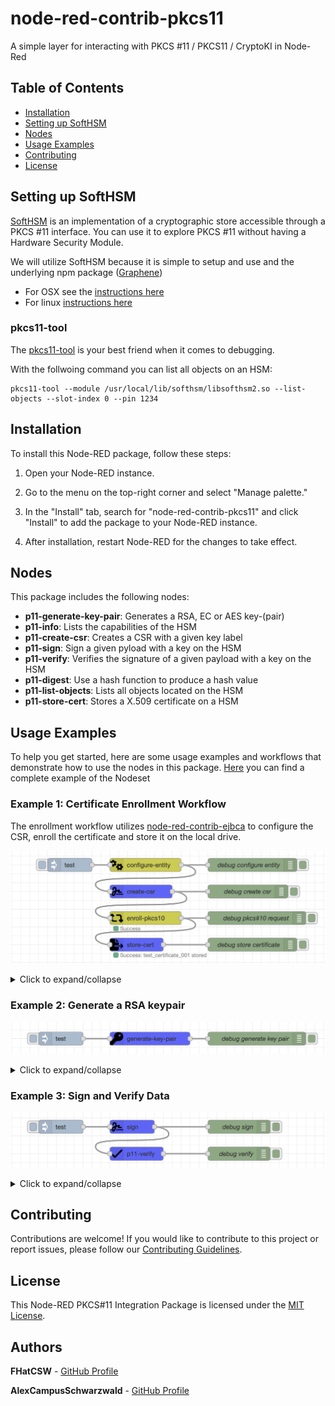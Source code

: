 # node-red-contrib-pkcs11 

A simple layer for interacting with PKCS #11 / PKCS11 / CryptoKI in Node-Red

## Table of Contents

- [Installation](#installation)
- [Setting up SoftHSM](#setting-up-softhsm)
- [Nodes](#nodes)
- [Usage Examples](#usage-examples)
- [Contributing](#contributing)
- [License](#license)

## Setting up SoftHSM

[SoftHSM](https://www.opendnssec.org/softhsm/) is an implementation of a cryptographic store accessible through a PKCS #11 interface. You can use it to explore PKCS #11 without having a Hardware Security Module.

We will utilize SoftHSM because it is simple to setup and use and the underlying npm package ([Graphene](https://github.com/PeculiarVentures/graphene))

- For OSX see the [instructions here](https://github.com/opendnssec/SoftHSMv2/blob/develop/OSX-NOTES.md)
- For linux [instructions here](https://github.com/opendnssec/SoftHSMv2/blob/develop/README.md)

### pkcs11-tool

The [pkcs11-tool](https://linux.die.net/man/1/pkcs11-tool) is your best friend when it comes to debugging.

With the follwoing command you can list all objects on an HSM:
```
pkcs11-tool --module /usr/local/lib/softhsm/libsofthsm2.so --list-objects --slot-index 0 --pin 1234
```

## Installation

To install this Node-RED package, follow these steps:

1. Open your Node-RED instance.

2. Go to the menu on the top-right corner and select "Manage palette."

3. In the "Install" tab, search for "node-red-contrib-pkcs11" and click "Install" to add the package to your Node-RED
   instance.

4. After installation, restart Node-RED for the changes to take effect.

## Nodes

This package includes the following nodes:

* **p11-generate-key-pair**: Generates a RSA, EC or AES key-(pair) 
* **p11-info**: Lists the capabilities of the HSM
* **p11-create-csr**: Creates a CSR with a given key label
* **p11-sign**: Sign a given pyload with a key on the HSM
* **p11-verify**: Verifies the signature of a given payload with a key on the HSM
* **p11-digest**: Use a hash function to produce a hash value
* **p11-list-objects**: Lists all objects located on the HSM
* **p11-store-cert**: Stores a X.509 certificate on a HSM

## Usage Examples

To help you get started, here are some usage examples and workflows that demonstrate how to use the nodes in this
package. [Here](examples/pkcs11_flows.json) you can find a complete example of the Nodeset

### Example 1: Certificate Enrollment Workflow

The enrollment workflow utilizes [node-red-contrib-ejbca](https://github.com/FHatCSW/node-red-contrib-ejbca) to configure the CSR, enroll the certificate and store it on the local drive.

![Enrollment workflow](media/enrollment.png)

<details>
  <summary>Click to expand/collapse</summary>

```json
[
    {
        "id": "cfa94814c2fa89f2",
        "type": "configure-entity",
        "z": "6606d9de5049d44d",
        "name": "",
        "ejbcaConfig": "4eedf14773d23515",
        "CN": "test",
        "O": "Campus Schwarzwald",
        "OU": "Showcase Robot",
        "C": "DE",
        "L": "",
        "ST": "",
        "postalCode": "",
        "streetAdress": "",
        "serialNumber": "",
        "emailAdress": "",
        "givenName": "",
        "surName": "",
        "initials": "",
        "title": "",
        "description": "",
        "ipAddress1": "",
        "ipAddress2": "",
        "ipAddress3": "",
        "Uri1": "",
        "Uri2": "",
        "Uri3": "",
        "Dns1": "",
        "Dns2": "",
        "Dns3": "",
        "x": 420,
        "y": 60,
        "wires": [
            [
                "78b9ac55771e490b",
                "7e141a8475731b4b"
            ]
        ]
    },
    {
        "id": "0534fe27da275803",
        "type": "inject",
        "z": "6606d9de5049d44d",
        "name": "",
        "props": [
            {
                "p": "payload"
            }
        ],
        "repeat": "",
        "crontab": "",
        "once": false,
        "onceDelay": 0.1,
        "topic": "",
        "payload": "test",
        "payloadType": "str",
        "x": 250,
        "y": 60,
        "wires": [
            [
                "cfa94814c2fa89f2"
            ]
        ]
    },
    {
        "id": "78b9ac55771e490b",
        "type": "debug",
        "z": "6606d9de5049d44d",
        "name": "debug configure entity",
        "active": true,
        "tosidebar": true,
        "console": false,
        "tostatus": false,
        "complete": "true",
        "targetType": "full",
        "statusVal": "",
        "statusType": "auto",
        "x": 660,
        "y": 60,
        "wires": []
    },
    {
        "id": "0a97a5e70957471b",
        "type": "debug",
        "z": "6606d9de5049d44d",
        "name": "debug create csr",
        "active": true,
        "tosidebar": true,
        "console": false,
        "tostatus": false,
        "complete": "true",
        "targetType": "full",
        "statusVal": "",
        "statusType": "auto",
        "x": 650,
        "y": 120,
        "wires": []
    },
    {
        "id": "0f9a13f86ac05612",
        "type": "enroll-pkcs10",
        "z": "6606d9de5049d44d",
        "name": "",
        "tls": "7f5a2ba045b1a9b1",
        "ejbcaConfig": "4eedf14773d23515",
        "username_fieldType": "str",
        "username": "node_red_test_user_fhk",
        "csrInfo_fieldType": "msg",
        "csrInfo": "ejbca.csr",
        "enrollment_code": "foo123",
        "x": 420,
        "y": 180,
        "wires": [
            [
                "6565e43c510ece1c",
                "ad7da3cce58fed40"
            ]
        ]
    },
    {
        "id": "6565e43c510ece1c",
        "type": "debug",
        "z": "6606d9de5049d44d",
        "name": "debug pkcs#10 request",
        "active": true,
        "tosidebar": true,
        "console": false,
        "tostatus": false,
        "complete": "true",
        "targetType": "full",
        "statusVal": "",
        "statusType": "auto",
        "x": 670,
        "y": 180,
        "wires": []
    },
    {
        "id": "1976881b248836b2",
        "type": "debug",
        "z": "6606d9de5049d44d",
        "name": "debug store certificate",
        "active": true,
        "tosidebar": true,
        "console": false,
        "tostatus": false,
        "complete": "true",
        "targetType": "full",
        "statusVal": "",
        "statusType": "auto",
        "x": 660,
        "y": 240,
        "wires": []
    },
    {
        "id": "7e141a8475731b4b",
        "type": "p11-create-csr",
        "z": "6606d9de5049d44d",
        "name": "",
        "pkcs11Config": "35d840b7431fc17d",
        "subjectAltnames_fieldType": "msg",
        "subjectAltnames": "ejbca.subject_alternative_names",
        "subjects_fieldType": "msg",
        "subjects": "ejbca.subjects",
        "privateKeyLabel_fieldType": "str",
        "privateKeyLabel": "rsa_private_key_10",
        "publicKeyLabel_fieldType": "str",
        "publicKeyLabel": "rsa_public_key_10",
        "x": 410,
        "y": 120,
        "wires": [
            [
                "0f9a13f86ac05612",
                "0a97a5e70957471b"
            ]
        ]
    },
    {
        "id": "ad7da3cce58fed40",
        "type": "p11-store-cert",
        "z": "6606d9de5049d44d",
        "name": "",
        "pkcs11Config": "35d840b7431fc17d",
        "certificate_fieldType": "msg",
        "certificate": "ejbca.enroll_pkcs10.certificate",
        "certificateLabel_fieldType": "str",
        "certificateLabel": "test_certificate_001",
        "x": 400,
        "y": 240,
        "wires": [
            [
                "1976881b248836b2"
            ]
        ]
    },
    {
        "id": "4eedf14773d23515",
        "type": "ejbca-config-3",
        "name": "KF-CS-ShowcaseRobot-MQTT-Client-EndEntity",
        "ejbcaConf": "{\n    \"subjects\": [\n        {\n            \"property\": \"CN\",\n            \"prop_value\": \"\",\n            \"prop_required\": true,\n            \"prop_modifiable\": true\n        },\n        {\n            \"property\": \"O\",\n            \"prop_value\": \"Campus Schwarzwald\",\n            \"prop_required\": true,\n            \"prop_modifiable\": false\n        },\n        {\n            \"property\": \"OU\",\n            \"prop_value\": \"Showcase Robot\",\n            \"prop_required\": true,\n            \"prop_modifiable\": false\n        },\n        {\n            \"property\": \"C\",\n            \"prop_value\": \"DE\",\n            \"prop_required\": true,\n            \"prop_modifiable\": false\n        }\n    ],\n    \"subject_alternative_names\": [],\n    \"profile\": {\n        \"hostname\": \"campuspki.germanywestcentral.cloudapp.azure.com\",\n        \"certificate_profile_name\": \"KF-CS-ShowcaseRobot-MQTT-CertProfile\",\n        \"end_entity_profile_name\": \"KF-CS-ShowcaseRobot-MQTT-Client-EndEntity\",\n        \"certificate_authority_name\": \"KS-CS-ShowcaseRobot-MQTT-CA\",\n        \"username\": {\n            \"value\": \"\",\n            \"auto_generated\": false\n        },\n        \"enrollment_code\": {\n            \"required\": true,\n            \"auto_generated\": false,\n            \"minimum_bits\": 0\n        },\n        \"mail\": {\n            \"use\": true,\n            \"required\": false,\n            \"modifiable\": false\n        }\n    }\n}"
    },
    {
        "id": "7f5a2ba045b1a9b1",
        "type": "tls-config",
        "name": "",
        "cert": "",
        "key": "",
        "ca": "",
        "certname": "NodeRedRestAdmin001.cert.pem",
        "keyname": "NodeRedRestAdmin001.key.pem",
        "caname": "ca-chain.cert.pem",
        "servername": "",
        "verifyservercert": true,
        "alpnprotocol": ""
    },
    {
        "id": "35d840b7431fc17d",
        "type": "pkcs11-config",
        "name": "softhsm_local",
        "libraryPath": "/usr/local/lib/softhsm/libsofthsm2.so",
        "slot": "0",
        "password": "1234"
    }
]
```

</details>

### Example 2: Generate a RSA keypair

![Revocation status](media/generate_keys.png)

<details>
  <summary>Click to expand/collapse</summary>

```json
[
    {
        "id": "adeb25ea51a7a96f",
        "type": "debug",
        "z": "6606d9de5049d44d",
        "name": "debug generate key pair",
        "active": true,
        "tosidebar": true,
        "console": false,
        "tostatus": false,
        "complete": "true",
        "targetType": "full",
        "statusVal": "",
        "statusType": "auto",
        "x": 670,
        "y": 320,
        "wires": []
    },
    {
        "id": "01f25b30993f9b31",
        "type": "p11-generate-key-pair",
        "z": "6606d9de5049d44d",
        "name": "",
        "pkcs11Config": "35d840b7431fc17d",
        "keyType": "RSA",
        "bitLength": "2048",
        "curveType": "secp256r1",
        "aesBitlength": "256",
        "privateKeyLabel_fieldType": "str",
        "privateKeyLabel": "rsa_private_key_10",
        "publicKeyLabel_fieldType": "str",
        "publicKeyLabel": "rsa_public_key_10",
        "x": 430,
        "y": 320,
        "wires": [
            [
                "adeb25ea51a7a96f"
            ]
        ]
    },
    {
        "id": "41c14551f03af889",
        "type": "inject",
        "z": "6606d9de5049d44d",
        "name": "",
        "props": [
            {
                "p": "payload"
            }
        ],
        "repeat": "",
        "crontab": "",
        "once": false,
        "onceDelay": 0.1,
        "topic": "",
        "payload": "test",
        "payloadType": "str",
        "x": 230,
        "y": 320,
        "wires": [
            [
                "01f25b30993f9b31"
            ]
        ]
    },
    {
        "id": "35d840b7431fc17d",
        "type": "pkcs11-config",
        "name": "softhsm_local",
        "libraryPath": "/usr/local/lib/softhsm/libsofthsm2.so",
        "slot": "0",
        "password": "1234"
    }
]
```

</details>

### Example 3: Sign and Verify Data

![EJBCA status](media/sign_verify.png)

<details>
  <summary>Click to expand/collapse</summary>

```json
[
    {
        "id": "8734394ab56dfa82",
        "type": "p11-sign",
        "z": "6606d9de5049d44d",
        "name": "",
        "pkcs11Config": "35d840b7431fc17d",
        "signAlgo": "SHA256_RSA_PKCS",
        "payload_fieldType": "msg",
        "payload": "payload",
        "privateKeyLabel_fieldType": "str",
        "privateKeyLabel": "rsa_private_key_10",
        "x": 390,
        "y": 640,
        "wires": [
            [
                "26d1305950102b1d",
                "a553c8de345a2548"
            ]
        ]
    },
    {
        "id": "9ca397a105c5e2e6",
        "type": "inject",
        "z": "6606d9de5049d44d",
        "name": "",
        "props": [
            {
                "p": "payload"
            }
        ],
        "repeat": "",
        "crontab": "",
        "once": false,
        "onceDelay": 0.1,
        "topic": "",
        "payload": "test",
        "payloadType": "str",
        "x": 230,
        "y": 640,
        "wires": [
            [
                "8734394ab56dfa82"
            ]
        ]
    },
    {
        "id": "26d1305950102b1d",
        "type": "debug",
        "z": "6606d9de5049d44d",
        "name": "debug sign",
        "active": true,
        "tosidebar": true,
        "console": false,
        "tostatus": false,
        "complete": "true",
        "targetType": "full",
        "statusVal": "",
        "statusType": "auto",
        "x": 630,
        "y": 640,
        "wires": []
    },
    {
        "id": "a553c8de345a2548",
        "type": "p11-verify",
        "z": "6606d9de5049d44d",
        "name": "",
        "pkcs11Config": "35d840b7431fc17d",
        "signAlgo": "SHA256_RSA_PKCS",
        "payload_fieldType": "msg",
        "payload": "payload",
        "signature_fieldType": "msg",
        "signature": "signature.buffer",
        "publicKeyLabel_fieldType": "str",
        "publicKeyLabel": "rsa_public_key_10",
        "x": 400,
        "y": 700,
        "wires": [
            [
                "61ffe1fd48aae8f8"
            ]
        ]
    },
    {
        "id": "61ffe1fd48aae8f8",
        "type": "debug",
        "z": "6606d9de5049d44d",
        "name": "debug verify",
        "active": true,
        "tosidebar": true,
        "console": false,
        "tostatus": false,
        "complete": "true",
        "targetType": "full",
        "statusVal": "",
        "statusType": "auto",
        "x": 630,
        "y": 700,
        "wires": []
    },
    {
        "id": "35d840b7431fc17d",
        "type": "pkcs11-config",
        "name": "softhsm_local",
        "libraryPath": "/usr/local/lib/softhsm/libsofthsm2.so",
        "slot": "0",
        "password": "1234"
    }
]
```

</details>

## Contributing

Contributions are welcome! If you would like to contribute to this project or report issues, please follow
our [Contributing Guidelines](/CONTRIBUTING.md).

## License

This Node-RED PKCS#11 Integration Package is licensed under the [MIT License](/LICENSE).

## Authors

**FHatCSW** - [GitHub Profile](https://github.com/FHatCSW)

**AlexCampusSchwarzwald** - [GitHub Profile](https://github.com/AlexCampusSchwarzwald)


